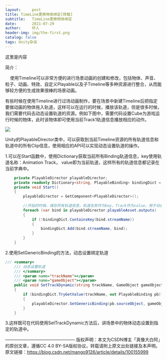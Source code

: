 ```yaml
---
layout:     post
title: TimeLine更换物体绑定[转载]
subtitle:   TimeLine更换物体绑定
date:       2021-07-29
author:     坏人
header-img: img/the-first.png
catalog: false
tags: Unity杂谈
---
```



这里是内容

简介：

    使用Timeline可以非常方便的进行场景动画的创建和修改，包括物体、声音、粒子、动画、特效、自定义Playable以及子Timeline等多种资源进行整合，从而能够较方便的生成效果很棒的场景动画。

有些时候在使用Timeline进行过场动画制作，要在场景中新建Timeline后把指定要做动画的物体拖入轨道，这样可以在运行的时候，播放该轨道，但是很多时候，我们需要代码去动态设置轨道的资源。例如下图中，需要代码设置Cube为游戏运行时候的物体，此时该物体即可使用当前Track1轨道信息播放相应的动作。

![](https://img-blog.csdnimg.cn/20190830141737423.png?x-oss-process=image/watermark,type_ZmFuZ3poZW5naGVpdGk,shadow_10,text_aHR0cHM6Ly9ibG9nLmNzZG4ubmV0L21hbmdvOTEyNg==,size_16,color_FFFFFF,t_70)

Unity的PlayableDirector类中，可以获取到当前Timeline资源的所有轨道信息和轨道中的所有Clip信息，使用相应的API可以实现动态设置轨道的操作。

1.可以在Start函数中，使用Dictionary获取当前所有Binding轨道信息，key使用轨道名称：Animation Track， value即为当前轨道，这样所有的轨道信息都记录在当前字典中。

``` csharp
	private PlayableDirector playableDirector;
    private readonly Dictionary<string, PlayableBinding> bindingDict = new Dictionary<string, PlayableBinding>();
	private void Start()
    {
        playableDirector = GetComponent<PlayableDirector>();
 
        //开始的时候，储存所有轨道信息，轨道名称作为key，Track作为value，用于动态设置
        foreach (var bind in playableDirector.playableAsset.outputs)
        {
            if (!bindingDict.ContainsKey(bind.streamName))
            {
                bindingDict.Add(bind.streamName, bind);
            }
        }
    }
```



2.使用SetGenericBinding的方法，动态设置绑定轨道

``` C#
/// <summary>
    /// 动态设置轨道
    /// </summary>
    /// <param name="trackName"></param>
    /// <param name="gameObject"></param>
    public void SetTrackDynamic(string trackName, GameObject gameObject)
    {
        if (bindingDict.TryGetValue(trackName, out PlayableBinding pb))
        {
            playableDirector.SetGenericBinding(pb.sourceObject, gameObject);
        }
    }
```

3.这样既可在代码使用SetTrackDynamic方法后，讲场景中的物体动态设置到指定的轨道中。

————————————————
版权声明：本文为CSDN博主「真像大白阿」的原创文章，遵循CC 4.0 BY-SA版权协议，转载请附上原文出处链接及本声明。
原文链接：https://blog.csdn.net/mango9126/article/details/100155999